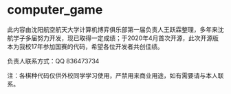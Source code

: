 # computer_game

此内容由沈阳航空航天大学计算机博弈俱乐部第一届负责人王跃霖整理，多年来沈航学子多届努力开发，现已取得一定成绩；于2020年4月首次开源，此次开源版本为我校17年参加国赛的代码，希望各位开发者共创佳绩。

负责人联系方式：QQ 836473734

注：各棋种代码仅供外校同学学习使用，严禁用来商业用途，如有需要请与本人联系。

